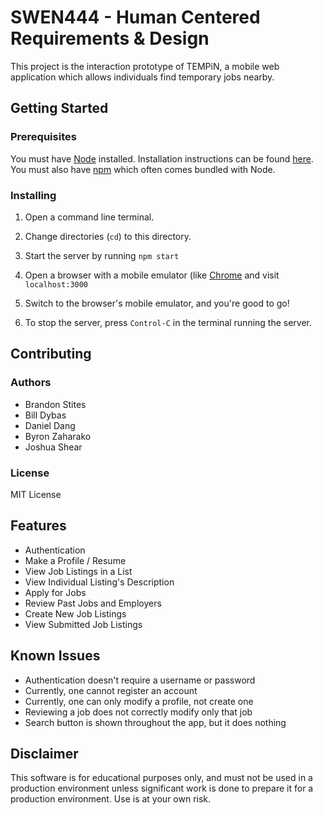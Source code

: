# SWEN444 - Human Centered Requirements & Design

This project is the interaction prototype of TEMPiN, a mobile web application which allows individuals find temporary jobs nearby.

## Getting Started

### Prerequisites

You must have [Node](https://nodejs.org/en/) installed. Installation instructions can be found [here](https://nodejs.org/en/download/package-manager/). You must also have [npm](https://docs.npmjs.com/cli/npm) which often comes bundled with Node.

### Installing

1. Open a command line terminal.

2. Change directories (`cd`) to this directory.

3. Start the server by running `npm start`

4. Open a browser with a mobile emulator (like [Chrome](https://developers.google.com/web/tools/chrome-devtools/device-mode/) and visit `localhost:3000`

5. Switch to the browser's mobile emulator, and you're good to go!

6. To stop the server, press `Control-C` in the terminal running the server.

## Contributing

### Authors

- Brandon Stites
- Bill Dybas
- Daniel Dang
- Byron Zaharako
- Joshua Shear

### License

MIT License

## Features

- Authentication
- Make a Profile / Resume
- View Job Listings in a List
- View Individual Listing's Description
- Apply for Jobs
- Review Past Jobs and Employers
- Create New Job Listings
- View Submitted Job Listings

## Known Issues

- Authentication doesn't require a username or password
- Currently, one cannot register an account
- Currently, one can only modify a profile, not create one
- Reviewing a job does not correctly modify only that job
- Search button is shown throughout the app, but it does nothing

## Disclaimer

This software is for educational purposes only, and must not be used in a production environment unless significant work is done to prepare it for a production environment. Use is at your own risk.
